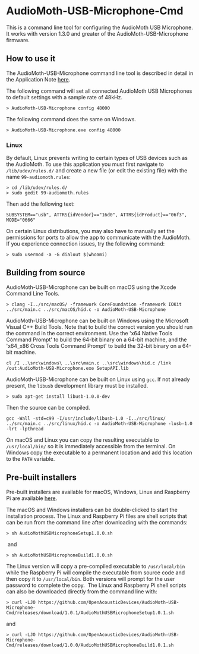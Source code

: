 # AudioMoth-USB-Microphone-Cmd #

This is a command line tool for configuring the AudioMoth USB Microphone. It works with version 1.3.0 and greater of the AudioMoth-USB-Microphone firmware.

## How to use it ##

The AudioMoth-USB-Microphone command line tool is described in detail in the Application Note [here](https://github.com/OpenAcousticDevices/Application-Notes/blob/master/Configuring_the_AudioMoth_USB_Microphone_from_the_Command_Line/Configuring_the_AudioMoth_USB_Microphone_from_the_Command_Line.pdf).

The following command will set all connected AudioMoth USB Microphones to default settings with a sample rate of 48kHz.

```
> AudioMoth-USB-Microphone config 48000
```

The following command does the same on Windows.

```
> AudioMoth-USB-Microphone.exe config 48000
```

### Linux ###

By default, Linux prevents writing to certain types of USB devices such as the AudioMoth. To use this application you must first navigate to `/lib/udev/rules.d/` and create a new file (or edit the existing file) with the name `99-audiomoth.rules`:

```
> cd /lib/udev/rules.d/
> sudo gedit 99-audiomoth.rules
```

Then add the following text:

```
SUBSYSTEM=="usb", ATTRS{idVendor}=="16d0", ATTRS{idProduct}=="06f3", MODE="0666" 
```

On certain Linux distributions, you may also have to manually set the permissions for ports to allow the app to communicate with the AudioMoth. If you experience connection issues, try the following command:
​
```
> sudo usermod -a -G dialout $(whoami)
```

## Building from source ##

AudioMoth-USB-Microphone can be built on macOS using the Xcode Command Line Tools.

```
> clang -I../src/macOS/ -framework CoreFoundation -framework IOKit ../src/main.c ../src/macOS/hid.c -o AudioMoth-USB-Microphone   
```

AudioMoth-USB-Microphone can be built on Windows using the Microsoft Visual C++ Build Tools. Note that to build the correct version you should run the command in the correct environment. Use the 'x64 Native Tools Command Prompt' to build the 64-bit binary on a 64-bit machine, and the 'x64_x86 Cross Tools Command Prompt' to build the 32-bit binary on a 64-bit machine.

```
cl /I ..\src\windows\ ..\src\main.c ..\src\windows\hid.c /link /out:AudioMoth-USB-Microphone.exe SetupAPI.lib
```

AudioMoth-USB-Microphone can be built on Linux using `gcc`. If not already present, the `libusb` development library must be installed.

```
> sudo apt-get install libusb-1.0.0-dev
```

Then the source can be compiled.

```
gcc -Wall -std=c99 -I/usr/include/libusb-1.0 -I../src/linux/ ../src/main.c ../src/linux/hid.c -o AudioMoth-USB-Microphone -lusb-1.0 -lrt -lpthread
```

On macOS and Linux you can copy the resulting executable to `/usr/local/bin/` so it is immediately accessible from the terminal. On Windows copy the executable to a permanent location and add this location to the `PATH` variable.

## Pre-built installers ##

Pre-built installers are available for macOS, Windows, Linux and Raspberry Pi are available [here](https://github.com/OpenAcousticDevices/AudioMoth-USB-Microphone-Cmd/releases/tag/1.0.1). 

The macOS and Windows installers can be double-clicked to start the installation process. The Linux and Raspberry Pi files are shell scripts that can be run from the command line after downloading with the commands:
​
```
> sh AudioMothUSBMicrophoneSetup1.0.0.sh
```
​
and
 
```
> sh AudioMothUSBMicrophoneBuild1.0.0.sh
```

The Linux version will copy a pre-compiled executable to `/usr/local/bin` while the Raspberry Pi will compile the executable from source code and then copy it to `/usr/local/bin`. Both versions will prompt for the user password to complete the copy.
​
The Linux and Raspberry Pi shell scripts can also be downloaded directly from the command line with:
​
```
> curl -LJO https://github.com/OpenAcousticDevices/AudioMoth-USB-Microphone-Cmd/releases/download/1.0.1/AudioMothUSBMicrophoneSetup1.0.1.sh
```

and
​
```
> curl -LJO https://github.com/OpenAcousticDevices/AudioMoth-USB-Microphone-Cmd/releases/download/1.0.0/AudioMothUSBMicrophoneBuild1.0.1.sh
```
